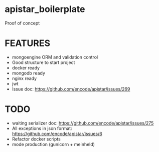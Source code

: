 # apistar_boilerplate
Proof of concept

# FEATURES
- mongoengine ORM and validation control
- Good structure to start project
- docker ready
- mongodb ready
- nginx ready
- jwt
- Issue doc: https://github.com/encode/apistar/issues/269

# TODO
- waiting serializer doc: https://github.com/encode/apistar/issues/275
- All exceptions in json format: https://github.com/encode/apistar/issues/6
- Refactor docker scripts
- mode production (gunicorn + meinheld)
